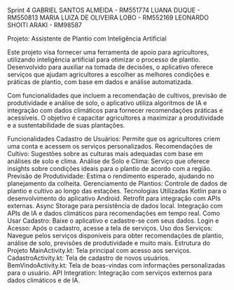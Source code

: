 Sprint 4 GABRIEL SANTOS ALMEIDA - RM551774 LUANA DUQUE - RM550813 MARIA LUIZA DE OLIVEIRA LOBO - RM552169 LEONARDO SHOITI ARAKI - RM98587


Projeto: Assistente de Plantio com Inteligência Artificial

Este projeto visa fornecer uma ferramenta de apoio para agricultores, utilizando inteligência artificial para otimizar o processo de plantio. Desenvolvido para auxiliar na tomada de decisões, o aplicativo oferece serviços que ajudam agricultores a escolher as melhores condições e práticas de plantio, com base em dados e análise automatizada.

Com funcionalidades que incluem a recomendação de cultivos, previsão de produtividade e análise de solo, o aplicativo utiliza algoritmos de IA e integração com dados climáticos para fornecer recomendações práticas e acessíveis. O objetivo é capacitar agricultores a maximizar a produtividade e a sustentabilidade de suas plantações.

Funcionalidades
Cadastro de Usuários: Permite que os agricultores criem uma conta e acessem os serviços personalizados.
Recomendações de Cultivo: Sugestões sobre as culturas mais adequadas com base em análises de solo e clima.
Análise de Solo e Clima: Serviço que oferece insights sobre condições ideais para o plantio de acordo com a região.
Previsão de Produtividade: Estima o rendimento esperado, ajudando no planejamento da colheita.
Gerenciamento de Plantios: Controle de dados de plantio e cultivo ao longo das estações.
Tecnologias Utilizadas
Kotlin para o desenvolvimento do aplicativo Android.
Retrofit para integração com APIs externas.
Async Storage para persistência de dados local.
Integração com APIs de IA e dados climáticos para recomendações em tempo real.
Como Usar
Cadastro: Baixe o aplicativo e cadastre-se com seus dados.
Login e Acesso: Após o cadastro, acesse a tela de serviços.
Uso dos Serviços: Navegue pelos serviços disponíveis para obter recomendações de plantio, análise de solo, previsões de produtividade e muito mais.
Estrutura do Projeto
MainActivity.kt: Tela principal com acesso aos serviços.
CadastroActivity.kt: Tela de cadastro de novos usuários.
BemVindoActivity.kt: Tela de boas-vindas com informações personalizadas para o usuário.
API Integration: Integração com serviços externos para dados climáticos e de IA.

